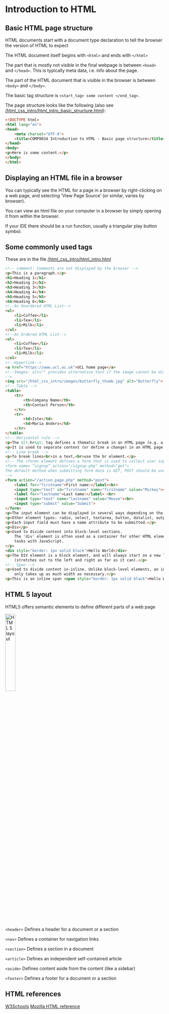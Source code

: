 # Introduction to HTML

## Basic HTML page structure

HTML documents start with a document type declaration to tell the browser the version of HTML to expect

The HTML document itself begins with `<html>` and ends with `</html>`

The part that is mostly not visible in the final webpage is between `<head>` and `</head>`. This is typically meta data,
i.e. info about the page.

The part of the HTML document that is visible in the browser is between `<body>` and `</body>`.

The basic tag structure is `<start_tag> some content </end_tag>`.

The page structure looks like the following (also
see [/html_css_intro/html_intro_basic_structure.html](/html_css_intro/html_intro_basic_structure.html)):

```html
<!DOCTYPE html>
<html lang="en">
<head>
    <meta charset="UTF-8">
    <title>COMP0034 Introduction to HTML - Basic page structure</title>
</head>
<body>
<p>Here is some content.</p>
</body>
</html>
```

## Displaying an HTML file in a browser

You can typically see the HTML for a page in a browser by right-clicking on a web page, and selecting ‘View Page
Source’ (or similar, varies by browser).

You can view an html file on your computer in a browser by simply opening it from within the browser.

If your IDE there should be a run function, usually a triangular play button symbol.

## Some commonly used tags

These are in the file [/html_css_intro/html_intro.html](/html_css_intro/html_intro.html)

```html
<!-- comment: Comments are not displayed by the browser -->
<p>This is a paragraph.</p>
<h1>Heading 1</h1>
<h2>Heading 2</h2>
<h3>Heading 3</h3>
<h4>Heading 4</h4>
<h5>Heading 5</h5>
<h6>Heading 6</h6>
<!--An Unordered HTML List-->
<ul>
    <li>Coffee</li>
    <li>Tea</li>
    <li>Milk</li>
</ul>
<!--An Ordered HTML List-->
<ol>
    <li>Coffee</li>
    <li>Tea</li>
    <li>Milk</li>
</ol>
<!--Hyperlink-->
<a href="https://www.ucl.ac.uk">UCL home page</a>
<!--Images: alt="" provides alternative text if the image cannot be displayed or used by screen readers
-->
<img src="/html_css_intro/images/butterfly_thumb.jpg" alt="Butterfly">
<!-- Table -->
<table>
    <tr>
        <th>Company Name</th>
        <th>Contact Person</th>
    </tr>
    <tr>
        <td>Iste</td>
        <td>Maria Anders</td>
    </tr>
</table>
<!-- Horizontal rule -->
<p>The &lt;hr&gt; tag defines a thematic break in an HTML page (e.g. a shift of topic).</p>
<p>It is used to separate content (or define a change) in an HTML page.</p>
<!-- Line break -->
<p>To break lines<br>in a text,<br>use the br element.</p>
<!-- The <form> element defines a form that is used to collect user input e.g.
<form name= ”signup” action="/signup.php" method="get">
The default method when submitting form data is GET, POST should be used for personal/sensitive information or data larger than ~3000 characters
-->
<form action="/action_page.php" method="post">
    <label for="firstname">First name:</label><br>
    <input type="text" id="firstname" name="firstname" value="Mickey"><br>
    <label for="lastname">Last name:</label> <br>
    <input type="text" name="lastname" value="Mouse"><br>
    <input type="submit" value="Submit">
</form>
<p>The input element can be displayed in several ways depending on the type attribute.</p>
<p>Other element types: radio, select, textarea, button, datalist, output.</p>
<p>Each input field must have a name attribute to be submitted.</p>
<p>Div</p>
<p>Used to divide content into block-level sections.
    The 'div' element is often used as a container for other HTML elements to style them with CSS or to perform certain
    tasks with JavaScript.
</p>
<div style="border: 1px solid black">Hello World</div>
<p>The DIV element is a block element, and will always start on a new line and take up the full width available
    (stretches out to the left and right as far as it can).</p>
<!-- Span -->
<p>Used to divide content in-inline. Unlike block-level elements, an inline element does not start on a new line and
    only takes up as much width as necessary.</p>
<p>This is an inline span <span style="border: 1px solid black">Hello World</span> element inside a paragraph.</p>
```

## HTML 5 layout

HTML5 offers semantic elements to define different parts of a web page

<img src="../html_css_intro/images/html5layout.png" alt="HTML 5 layout" width="25%">

`<header>` Defines a header for a document or a section

`<nav>` Defines a container for navigation links

`<section>` Defines a section in a document

`<article>` Defines an independent self-contained article

`<aside>` Defines content aside from the content (like a sidebar)

`<footer>` Defines a footer for a document or a section 

## HTML references
[W3Schools](https://www.w3schools.com/tags/default.asp)
[Mozilla HTML reference](https://developer.mozilla.org/en-US/docs/Web/HTML/Element)

